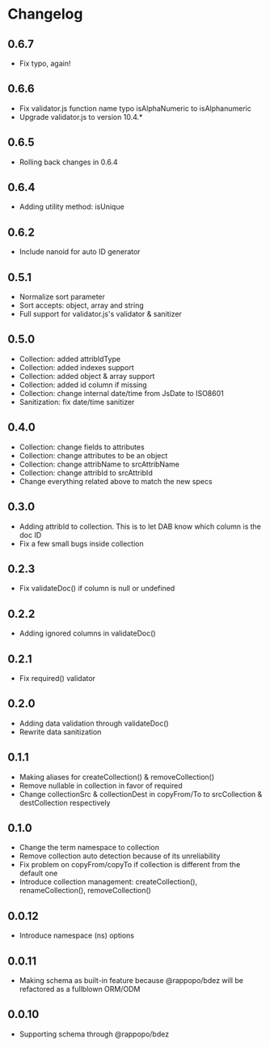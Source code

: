 # Changelog

## 0.6.7

* Fix typo, again!

## 0.6.6

* Fix validator.js function name typo isAlphaNumeric to isAlphanumeric
* Upgrade validator.js to version 10.4.*

## 0.6.5

* Rolling back changes in 0.6.4

## 0.6.4

* Adding utility method: isUnique

## 0.6.2

* Include nanoid for auto ID generator

## 0.5.1

* Normalize sort parameter
* Sort accepts: object, array and string
* Full support for validator.js's validator & sanitizer

## 0.5.0

* Collection: added attribIdType
* Collection: added indexes support
* Collection: added object & array support
* Collection: added id column if missing
* Collection: change internal date/time from JsDate to ISO8601
* Sanitization: fix date/time sanitizer

## 0.4.0

* Collection: change fields to attributes
* Collection: change attributes to be an object
* Collection: change attribName to srcAttribName
* Collection: change attribId to srcAttribId
* Change everything related above to match the new specs

## 0.3.0

* Adding attribId to collection. This is to let DAB know which column is the doc ID
* Fix a few small bugs inside collection

## 0.2.3

* Fix validateDoc() if column is null or undefined

## 0.2.2

* Adding ignored columns in validateDoc()

## 0.2.1

* Fix required() validator

## 0.2.0

* Adding data validation through validateDoc()
* Rewrite data sanitization

## 0.1.1

* Making aliases for createCollection() & removeCollection()
* Remove nullable in collection in favor of required
* Change collectionSrc & collectionDest in copyFrom/To to srcCollection & destCollection respectively

## 0.1.0

* Change the term namespace to collection
* Remove collection auto detection because of its unreliability
* Fix problem on copyFrom/copyTo if collection is different from the default one
* Introduce collection management: createCollection(), renameCollection(), removeCollection()

## 0.0.12

* Introduce namespace (ns) options

## 0.0.11

* Making schema as built-in feature because @rappopo/bdez will be refactored as a fullblown ORM/ODM

## 0.0.10

* Supporting schema through @rappopo/bdez